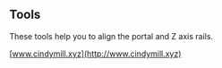 ## Tools

These tools help you to align the portal and Z axis rails.

[www.cindymill.xyz](http://www.cindymill.xyz)